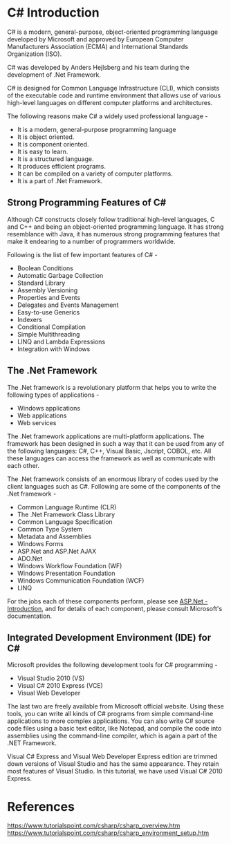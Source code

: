 # C# Introduction

C# is a modern, general-purpose, object-oriented programming language developed by Microsoft and approved by European Computer Manufacturers Association (ECMA) and International Standards Organization (ISO).

C# was developed by Anders Hejlsberg and his team during the development of .Net Framework.

C# is designed for Common Language Infrastructure (CLI), which consists of the executable code and runtime environment that allows use of various high-level languages on different computer platforms and architectures.

The following reasons make C# a widely used professional language -

-   It is a modern, general-purpose programming language
-   It is object oriented.
-   It is component oriented.
-   It is easy to learn.
-   It is a structured language.
-   It produces efficient programs.
-   It can be compiled on a variety of computer platforms.
-   It is a part of .Net Framework.

Strong Programming Features of C#
---------------------------------

Although C# constructs closely follow traditional high-level languages, C and C++ and being an object-oriented programming language. It has strong resemblance with Java, it has numerous strong programming features that make it endearing to a number of programmers worldwide.

Following is the list of few important features of C# -

-   Boolean Conditions
-   Automatic Garbage Collection
-   Standard Library
-   Assembly Versioning
-   Properties and Events
-   Delegates and Events Management
-   Easy-to-use Generics
-   Indexers
-   Conditional Compilation
-   Simple Multithreading
-   LINQ and Lambda Expressions
-   Integration with Windows

The .Net Framework
------------------

The .Net framework is a revolutionary platform that helps you to write the following types of applications -

-   Windows applications
-   Web applications
-   Web services

The .Net framework applications are multi-platform applications. The framework has been designed in such a way that it can be used from any of the following languages: C#, C++, Visual Basic, Jscript, COBOL, etc. All these languages can access the framework as well as communicate with each other.

The .Net framework consists of an enormous library of codes used by the client languages such as C#. Following are some of the components of the .Net framework -

-   Common Language Runtime (CLR)
-   The .Net Framework Class Library
-   Common Language Specification
-   Common Type System
-   Metadata and Assemblies
-   Windows Forms
-   ASP.Net and ASP.Net AJAX
-   ADO.Net
-   Windows Workflow Foundation (WF)
-   Windows Presentation Foundation
-   Windows Communication Foundation (WCF)
-   LINQ

For the jobs each of these components perform, please see [ASP.Net - Introduction](https://www.tutorialspoint.com/asp.net/asp.net_introduction.htm), and for details of each component, please consult Microsoft's documentation.

Integrated Development Environment (IDE) for C#
-----------------------------------------------

Microsoft provides the following development tools for C# programming -

-   Visual Studio 2010 (VS)
-   Visual C# 2010 Express (VCE)
-   Visual Web Developer

The last two are freely available from Microsoft official website. Using these tools, you can write all kinds of C# programs from simple command-line applications to more complex applications. You can also write C# source code files using a basic text editor, like Notepad, and compile the code into assemblies using the command-line compiler, which is again a part of the .NET Framework.

Visual C# Express and Visual Web Developer Express edition are trimmed down versions of Visual Studio and has the same appearance. They retain most features of Visual Studio. In this tutorial, we have used Visual C# 2010 Express.

# References
https://www.tutorialspoint.com/csharp/csharp_overview.htm
https://www.tutorialspoint.com/csharp/csharp_environment_setup.htm
